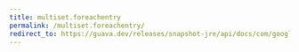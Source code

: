 ```yaml
---
title: multiset.foreachentry
permalink: /multiset.foreachentry/
redirect_to: https://guava.dev/releases/snapshot-jre/api/docs/com/google/common/collect/Multiset.html#forEachEntry-java.util.function.ObjIntConsumer-
---
```

